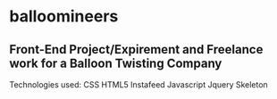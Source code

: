 # balloomineers

## Front-End Project/Expirement and Freelance work for a Balloon Twisting Company

Technologies used: 
CSS
HTML5 
Instafeed
Javascript 
Jquery
Skeleton


